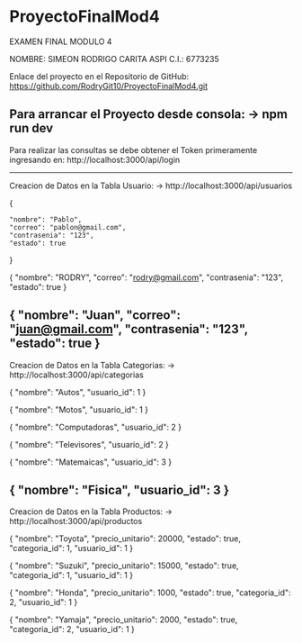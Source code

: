 # ProyectoFinalMod4
EXAMEN FINAL MODULO 4 


NOMBRE: SIMEON RODRIGO CARITA ASPI
C.I.: 6773235


Enlace del proyecto en el Repositorio de GitHub:  https://github.com/RodryGit10/ProyectoFinalMod4.git


Para arrancar el Proyecto desde consola:  ->     npm run dev
------------------------------------------------------------------------------------------------------------------------
Para realizar las consultas se debe obtener el Token primeramente ingresando en:
 http://localhost:3000/api/login

---------------------------------------------------------
Creacion de Datos en la Tabla Usuario:  ->       http://localhost:3000/api/usuarios

{

    "nombre": "Pablo",
    "correo": "pablon@gmail.com",
    "contrasenia": "123",
    "estado": true
}

{
    "nombre": "RODRY",
    "correo": "rodry@gmail.com",
    "contrasenia": "123",
    "estado": true
}

{
    "nombre": "Juan",
    "correo": "juan@gmail.com",
    "contrasenia": "123",
    "estado": true
}
--------------------------------------------------------------------
Creacion de Datos en la Tabla Categorias: ->    http://localhost:3000/api/categorias

{
    "nombre": "Autos",
    "usuario_id": 1
}

{
    "nombre": "Motos",
    "usuario_id": 1
}

{
    "nombre": "Computadoras",
    "usuario_id": 2
}

{
    "nombre": "Televisores",
    "usuario_id": 2
}

{
    "nombre": "Matemaicas",
    "usuario_id": 3
}

{
    "nombre": "Fisica",
    "usuario_id": 3
}
------------------------------------------------------------------------------------
Creacion de Datos en la Tabla Productos: ->    http://localhost:3000/api/productos

{
    "nombre": "Toyota",
    "precio_unitario": 20000,
    "estado": true,
    "categoria_id": 1,
    "usuario_id": 1
}

{
    "nombre": "Suzuki",
    "precio_unitario": 15000,
    "estado": true,
    "categoria_id": 1,
    "usuario_id": 1
}

{
    "nombre": "Honda",
    "precio_unitario": 1000,
    "estado": true,
    "categoria_id": 2,
    "usuario_id": 1
}

{
    "nombre": "Yamaja",
    "precio_unitario": 2000,
    "estado": true,
    "categoria_id": 2,
    "usuario_id": 1
}


